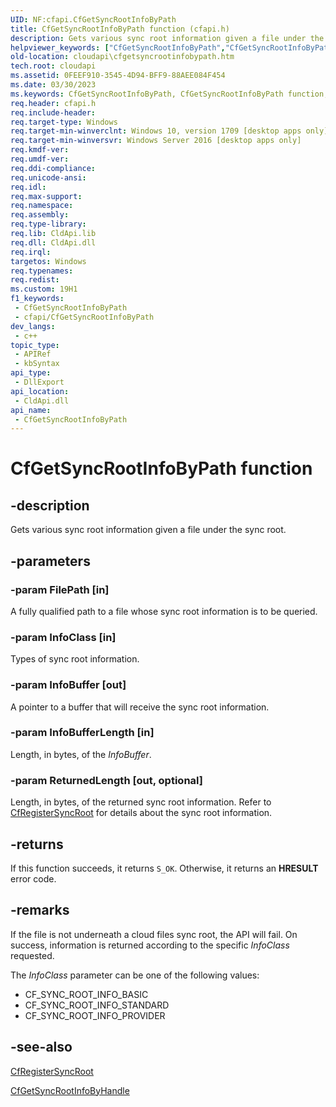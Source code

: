 ```yaml
---
UID: NF:cfapi.CfGetSyncRootInfoByPath
title: CfGetSyncRootInfoByPath function (cfapi.h)
description: Gets various sync root information given a file under the sync root.
helpviewer_keywords: ["CfGetSyncRootInfoByPath","CfGetSyncRootInfoByPath function","cfapi/CfGetSyncRootInfoByPath","cloudApi.cfgetsyncrootinfobypath"]
old-location: cloudapi\cfgetsyncrootinfobypath.htm
tech.root: cloudapi
ms.assetid: 0FEEF910-3545-4D94-BFF9-88AEE084F454
ms.date: 03/30/2023
ms.keywords: CfGetSyncRootInfoByPath, CfGetSyncRootInfoByPath function, cfapi/CfGetSyncRootInfoByPath, cloudApi.cfgetsyncrootinfobypath
req.header: cfapi.h
req.include-header: 
req.target-type: Windows
req.target-min-winverclnt: Windows 10, version 1709 [desktop apps only]
req.target-min-winversvr: Windows Server 2016 [desktop apps only]
req.kmdf-ver: 
req.umdf-ver: 
req.ddi-compliance: 
req.unicode-ansi: 
req.idl: 
req.max-support: 
req.namespace: 
req.assembly: 
req.type-library: 
req.lib: CldApi.lib
req.dll: CldApi.dll
req.irql: 
targetos: Windows
req.typenames: 
req.redist: 
ms.custom: 19H1
f1_keywords:
 - CfGetSyncRootInfoByPath
 - cfapi/CfGetSyncRootInfoByPath
dev_langs:
 - c++
topic_type:
 - APIRef
 - kbSyntax
api_type:
 - DllExport
api_location:
 - CldApi.dll
api_name:
 - CfGetSyncRootInfoByPath
---
```


# CfGetSyncRootInfoByPath function

## -description

Gets various sync root information given a file under the sync root.

## -parameters

### -param FilePath [in]

A fully qualified path to a file whose sync root information is to be queried.

### -param InfoClass [in]

Types of sync root information.

### -param InfoBuffer [out]

A pointer to a buffer that will receive the sync root information.

### -param InfoBufferLength [in]

Length, in bytes, of the *InfoBuffer*.

### -param ReturnedLength [out, optional]

Length, in bytes, of the returned sync root information. Refer to [CfRegisterSyncRoot](nf-cfapi-cfregistersyncroot.md) for details about the sync root information.

## -returns

If this function succeeds, it returns `S_OK`. Otherwise, it returns an **HRESULT** error code.

## -remarks

If the file is not underneath a cloud files sync root, the API will fail. On success, information is returned according to the specific *InfoClass* requested.

The *InfoClass* parameter can be one of the following values:

- CF_SYNC_ROOT_INFO_BASIC
- CF_SYNC_ROOT_INFO_STANDARD
- CF_SYNC_ROOT_INFO_PROVIDER

## -see-also

[CfRegisterSyncRoot](nf-cfapi-cfregistersyncroot.md)

[CfGetSyncRootInfoByHandle](nf-cfapi-cfgetsyncrootinfobyhandle.md)
